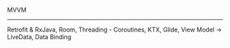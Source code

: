 MVVM
*****
Retrofit & RxJava, Room, Threading - Coroutines, KTX, Glide, View Model -> LiveData, Data Binding
